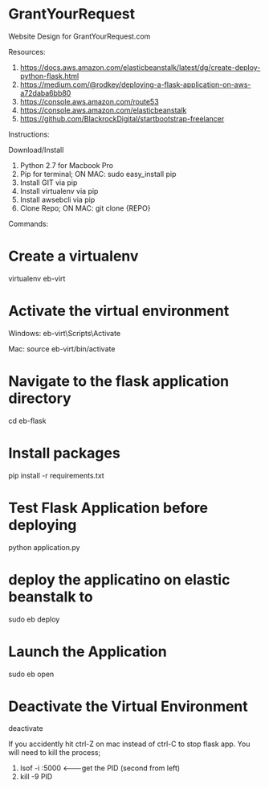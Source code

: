 # GrantYourRequest
Website Design for GrantYourRequest.com

Resources:
1) https://docs.aws.amazon.com/elasticbeanstalk/latest/dg/create-deploy-python-flask.html
2) https://medium.com/@rodkey/deploying-a-flask-application-on-aws-a72daba6bb80
3) https://console.aws.amazon.com/route53
4) https://console.aws.amazon.com/elasticbeanstalk
5) https://github.com/BlackrockDigital/startbootstrap-freelancer

Instructions:

Download/Install
1) Python 2.7 for Macbook Pro
2) Pip for terminal; ON MAC: sudo easy_install pip
3) Install GIT via pip
3) Install virtualenv via pip
4) Install awsebcli via pip
5) Clone Repo; ON MAC: git clone {REPO}

Commands:
# Create a virtualenv
virtualenv eb-virt

# Activate the virtual environment
Windows: eb-virt\Scripts\Activate

Mac:    source eb-virt/bin/activate

# Navigate to the flask application directory
cd eb-flask

# Install packages
pip install -r requirements.txt

# Test Flask Application before deploying
python application.py

# deploy the applicatino on elastic beanstalk to 
sudo eb deploy

# Launch the Application
sudo eb open 

# Deactivate the Virtual Environment
deactivate

If you accidently hit ctrl-Z on mac instead of ctrl-C to stop flask app.
You will need to kill the process;
1) lsof -i :5000  <---get the PID (second from left)
2) kill -9 PID
